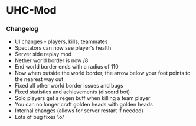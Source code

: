 # UHC-Mod

### Changelog

- UI changes - players, kills, teammates
- Spectators can now see player's health
- Server side replay mod
- Nether world border is now /8
- End world border ends with a radius of 110
- Now when outside the world border, the arrow below your foot points to the nearest way out
- Fixed all other world border issues and bugs
- Fixed statistics and achievements (discord bot)
- Solo players get a regen buff when killing a team player
- You can no longer craft golden heads with golden heads
- Internal changes (allows for server restart if needed)
- Lots of bug fixes \o/